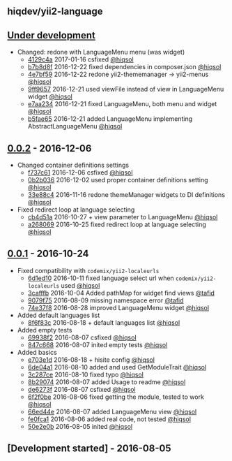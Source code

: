 hiqdev/yii2-language
--------------------

## [Under development]

- Changed: redone with LanguageMenu menu (was widget)
    - [4129c4a] 2017-01-16 csfixed [@hiqsol]
    - [b7b8d8f] 2016-12-22 fixed dependencies in composer.json [@hiqsol]
    - [4e7bf59] 2016-12-22 redone yii2-thememanager -> yii2-menus [@hiqsol]
    - [9ff9657] 2016-12-21 used viewFile instead of view in LanguageMenu widget [@hiqsol]
    - [e7aa234] 2016-12-21 fixed LanguageMenu, both menu and widget [@hiqsol]
    - [b5fae65] 2016-12-21 added LanguageMenu implementing AbstractLanguageMenu [@hiqsol]

## [0.0.2] - 2016-12-06

- Changed container definitions settings
    - [f737c61] 2016-12-06 csfixed [@hiqsol]
    - [0b2b036] 2016-12-02 used proper container definitions setting [@hiqsol]
    - [33e88c4] 2016-11-16 redone themeManager widgets to DI definitions [@hiqsol]
- Fixed redirect loop at language selecting
    - [cb4d51a] 2016-10-27 + view parameter to LanguageMenu [@hiqsol]
    - [a268069] 2016-10-25 fixed redirect loop at language selecting [@hiqsol]

## [0.0.1] - 2016-10-24

- Fixed compatibility with `codemix/yii2-localeurls`
    - [6d1ed10] 2016-10-11 fixed language select url when `codemix/yii2-localeurls` used [@hiqsol]
    - [3cafffb] 2016-10-04 Added pathMap for widget find views [@tafid]
    - [9079f75] 2016-08-09 missing namespace error [@tafid]
    - [74e37f8] 2016-08-28 improved LanguageMenu widget [@hiqsol]
- Added default languages list
    - [8f6f83c] 2016-08-18 + default languages list [@hiqsol]
- Added empty tests
    - [69938f2] 2016-08-07 csfixed [@hiqsol]
    - [847c668] 2016-08-07 inited empty tests [@hiqsol]
- Added basics
    - [e703e1d] 2016-08-18 + hisite config [@hiqsol]
    - [6de04a1] 2016-08-10 added and used GetModuleTrait [@hiqsol]
    - [3c287ce] 2016-08-10 fixed typo [@hiqsol]
    - [8b29074] 2016-08-07 added Usage to readme [@hiqsol]
    - [de6273f] 2016-08-07 csfixed [@hiqsol]
    - [6f2f0be] 2016-08-06 fixed getting the module, tested to work [@hiqsol]
    - [66ed44e] 2016-08-07 added LanguageMenu view [@hiqsol]
    - [fe0fca1] 2016-08-06 added real code, not tested [@hiqsol]
    - [50e2e0b] 2016-08-05 inited [@hiqsol]

## [Development started] - 2016-08-05

[@hiqsol]: https://github.com/hiqsol
[sol@hiqdev.com]: https://github.com/hiqsol
[@SilverFire]: https://github.com/SilverFire
[d.naumenko.a@gmail.com]: https://github.com/SilverFire
[@tafid]: https://github.com/tafid
[andreyklochok@gmail.com]: https://github.com/tafid
[@BladeRoot]: https://github.com/BladeRoot
[bladeroot@gmail.com]: https://github.com/BladeRoot
[69938f2]: https://github.com/hiqdev/yii2-language/commit/69938f2
[847c668]: https://github.com/hiqdev/yii2-language/commit/847c668
[8b29074]: https://github.com/hiqdev/yii2-language/commit/8b29074
[6d1ed10]: https://github.com/hiqdev/yii2-language/commit/6d1ed10
[3cafffb]: https://github.com/hiqdev/yii2-language/commit/3cafffb
[9079f75]: https://github.com/hiqdev/yii2-language/commit/9079f75
[74e37f8]: https://github.com/hiqdev/yii2-language/commit/74e37f8
[8f6f83c]: https://github.com/hiqdev/yii2-language/commit/8f6f83c
[e703e1d]: https://github.com/hiqdev/yii2-language/commit/e703e1d
[6de04a1]: https://github.com/hiqdev/yii2-language/commit/6de04a1
[3c287ce]: https://github.com/hiqdev/yii2-language/commit/3c287ce
[de6273f]: https://github.com/hiqdev/yii2-language/commit/de6273f
[6f2f0be]: https://github.com/hiqdev/yii2-language/commit/6f2f0be
[66ed44e]: https://github.com/hiqdev/yii2-language/commit/66ed44e
[fe0fca1]: https://github.com/hiqdev/yii2-language/commit/fe0fca1
[50e2e0b]: https://github.com/hiqdev/yii2-language/commit/50e2e0b
[f737c61]: https://github.com/hiqdev/yii2-language/commit/f737c61
[0b2b036]: https://github.com/hiqdev/yii2-language/commit/0b2b036
[33e88c4]: https://github.com/hiqdev/yii2-language/commit/33e88c4
[cb4d51a]: https://github.com/hiqdev/yii2-language/commit/cb4d51a
[a268069]: https://github.com/hiqdev/yii2-language/commit/a268069
[4129c4a]: https://github.com/hiqdev/yii2-language/commit/4129c4a
[b7b8d8f]: https://github.com/hiqdev/yii2-language/commit/b7b8d8f
[4e7bf59]: https://github.com/hiqdev/yii2-language/commit/4e7bf59
[9ff9657]: https://github.com/hiqdev/yii2-language/commit/9ff9657
[e7aa234]: https://github.com/hiqdev/yii2-language/commit/e7aa234
[b5fae65]: https://github.com/hiqdev/yii2-language/commit/b5fae65
[Under development]: https://github.com/hiqdev/yii2-language/compare/0.0.2...HEAD
[0.0.2]: https://github.com/hiqdev/yii2-language/compare/0.0.1...0.0.2
[0.0.1]: https://github.com/hiqdev/yii2-language/releases/tag/0.0.1
